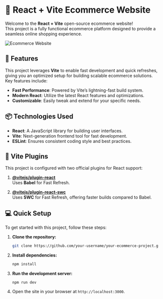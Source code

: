 # 🛒 React + Vite Ecommerce Website

Welcome to the **React + Vite** open-source ecommerce website!  
This project is a fully functional ecommerce platform designed to provide a seamless online shopping experience.

![Ecommerce Website](https://github.com/user-attachments/assets/4b670274-c03e-4297-8813-f072b684d3d3)

## 🚀 Features

This project leverages **Vite** to enable fast development and quick refreshes, giving you an optimized setup for building scalable ecommerce solutions. Key features include:

- **Fast Performance**: Powered by Vite’s lightning-fast build system.
- **Modern React**: Utilize the latest React features and optimizations.
- **Customizable**: Easily tweak and extend for your specific needs.

## 📦 Technologies Used

- **React**: A JavaScript library for building user interfaces.
- **Vite**: Next-generation frontend tool for fast development.
- **ESLint**: Ensures consistent coding style and best practices.

## 🔌 Vite Plugins

This project is configured with two official plugins for React support:

1. **[@vitejs/plugin-react](https://github.com/vitejs/vite-plugin-react/blob/main/packages/plugin-react/README.md)**  
   Uses **Babel** for Fast Refresh.
   
2. **[@vitejs/plugin-react-swc](https://github.com/vitejs/vite-plugin-react-swc)**  
   Uses **SWC** for Fast Refresh, offering faster builds compared to Babel.

## 💻 Quick Setup

To get started with this project, follow these steps:

1. **Clone the repository:**
   ```bash
   git clone https://github.com/your-username/your-ecommerce-project.git
2. **Install dependencies:**
   ```bash
   npm install
3. **Run the development server:**
   ```
   npm run dev
4. Open the site in your browser at `http://localhost:3000`.
